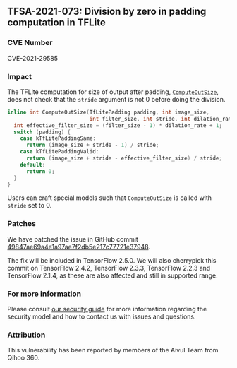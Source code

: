 ## TFSA-2021-073: Division by zero in padding computation in TFLite

### CVE Number
CVE-2021-29585

### Impact
The TFLite computation for size of output after padding,
[`ComputeOutSize`](https://github.com/tensorflow/tensorflow/blob/0c9692ae7b1671c983569e5d3de5565843d500cf/tensorflow/lite/kernels/padding.h#L43-L55),
does not check that the `stride` argument is not 0 before doing the division.

```cc
inline int ComputeOutSize(TfLitePadding padding, int image_size,
                          int filter_size, int stride, int dilation_rate = 1) {
  int effective_filter_size = (filter_size - 1) * dilation_rate + 1;
  switch (padding) {
    case kTfLitePaddingSame:
      return (image_size + stride - 1) / stride;
    case kTfLitePaddingValid:
      return (image_size + stride - effective_filter_size) / stride;
    default:
      return 0;
  }
}
```

Users can craft special models such that `ComputeOutSize` is called with
`stride` set to 0.

### Patches
We have patched the issue in GitHub commit
[49847ae69a4e1a97ae7f2db5e217c77721e37948](https://github.com/tensorflow/tensorflow/commit/49847ae69a4e1a97ae7f2db5e217c77721e37948).

The fix will be included in TensorFlow 2.5.0. We will also cherrypick this
commit on TensorFlow 2.4.2, TensorFlow 2.3.3, TensorFlow 2.2.3 and TensorFlow
2.1.4, as these are also affected and still in supported range.

### For more information
Please consult [our security
guide](https://github.com/tensorflow/tensorflow/blob/master/SECURITY.md) for
more information regarding the security model and how to contact us with issues
and questions.

### Attribution
This vulnerability has been reported by members of the Aivul Team from Qihoo
360.
